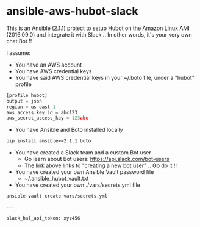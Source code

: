 # ansible-aws-hubot-slack

This is an Ansible (2.1.1) project to setup Hubot on the Amazon Linux AMI (2016.09.0) and integrate it with Slack .. In other words, it's your very own chat Bot !!

I assume:
* You have an AWS account
* You have AWS credential keys
* You have said AWS credential keys in your ~/.boto file, under a "hubot" profile
```python
[profile hubot]
output = json
region = us-east-1
aws_access_key_id = abc123
aws_secret_access_key = 123abc
```
* You have Ansible and Boto installed locally
```bash
pip install ansible==2.1.1 boto
```
* You have created a Slack team and a custom Bot user
  * Go learn about Bot users: https://api.slack.com/bot-users
  * The link above links to "creating a new bot user" .. Go do it !!
* You have created your own Ansible Vault password file
  * ~/.ansible_hubot_vault.txt
* You have created your own ./vars/secrets.yml file
```bash
ansible-vault create vars/secrets.yml
```
```python
---

slack_hal_api_token: xyz456
```

